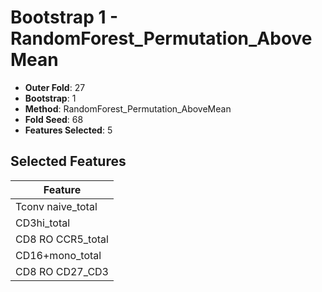 # Bootstrap 1 - RandomForest_Permutation_AboveMean

- **Outer Fold**: 27
- **Bootstrap**: 1
- **Method**: RandomForest_Permutation_AboveMean
- **Fold Seed**: 68
- **Features Selected**: 5

## Selected Features

| Feature |
|---------|
| Tconv naive_total |
| CD3hi_total |
| CD8 RO CCR5_total |
| CD16+mono_total |
| CD8 RO CD27_CD3 |
